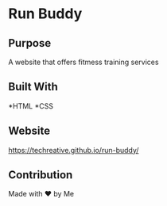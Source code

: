 # Run Buddy

## Purpose
A website that offers fitmess training services

## Built With
*HTML
*CSS

## Website
https://techreative.github.io/run-buddy/

## Contribution
Made with ❤️  by Me
